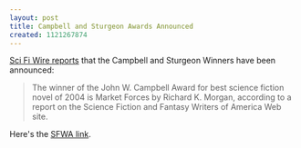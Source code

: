 ```yaml
---
layout: post
title: Campbell and Sturgeon Awards Announced
created: 1121267874
---
```

<a href="http://www.scifi.com/scifiwire2005/index.php?id=31596">Sci Fi Wire reports</a> that the Campbell and Sturgeon Winners have been announced:

> The winner of the John W. Campbell Award for best science fiction novel of 2004 is Market Forces by Richard K. Morgan, according to a report on the Science Fiction and Fantasy Writers of America Web site.

Here's the [SFWA link](http://sfwa.org/news/05campsturgeon.htm).

